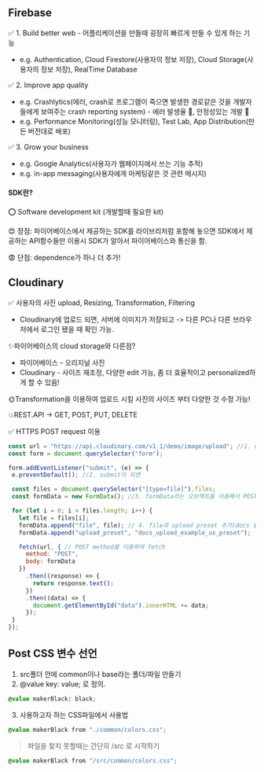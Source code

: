 ## Firebase 

✅ 1. Build better web - 어플리케이션을 만들때 굉장히 빠르게 만들 수 있게 하는 기능
  * e.g. Authentication, Cloud Firestore(사용자의 정보 저장), Cloud Storage(사용자의 정보 저장), RealTime Database
  
✅ 2. Improve app quality 
  * e.g. Crashlytics(에러, crash로 프로그램이 죽으면 발생한 경로같은 것을 개발자들에게 보여주는 crash reporting system) - 에러 발생율 🔻, 안정성있는 개발 🔺
  * e.g. Performance Monitoring(성능 모니터링), Test Lab, App Distribution(만든 버전대로 배포) 

✅ 3. Grow your business
  * e.g. Google Analytics(사용자가 웹페이지에서 쓰는 기능 추적)
  * e.g. in-app messaging(사용자에게 마케팅같은 것 관련 메시지)

#### SDK란? 

 ⭕ Software development kit (개발할때 필요한 kit)
  
😍 장점: 
 파이어베이스에서 제공하는 SDK를 라이브리처럼 포함해 놓으면 SDK에서 제공하는 API함수들만 이용시 SDK가 알아서 파이어베이스와 통신을 함. 
 
 😨 단점: 
 dependence가 하나 더 추가! 
 
 ## Cloudinary 
 
 ✅ 사용자의 사진 upload, Resizing, Transformation, Filtering
 
 * Cloudinary에 업로드 되면, 서버에 이미지가 저장되고 -> 다른 PC나 다른 브라우저에서 로그인 됐을 때 확인 가능.
 
 ✨파이어베이스의 cloud storage와 다른점? 
  * 파이어베이스 - 오리지널 사진
  * Cloudinary - 사이즈 재조정, 다양한 edit 가능, 좀 더 효율적이고 personalized하게 할 수 있음! 
 
 🌞Transformation을 이용하여 업로드 시킬 사진의 사이즈 부터 다양한 것 수정 가능! 
 
 💥REST.API -> GET, POST, PUT, DELETE
 
 ✅ HTTPS POST request 이용 
 ```js
const url = "https://api.cloudinary.com/v1_1/demo/image/upload"; //1. demo : cloud name, imgage: resource type 
const form = document.querySelector("form");

form.addEventListener("submit", (e) => {
  e.preventDefault(); //2. submit이 되면 

  const files = document.querySelector("[type=file]").files;
  const formData = new FormData(); //3. formData라는 오브젝트를 이용해서 POST request로 보낼 body 부분 생성 

  for (let i = 0; i < files.length; i++) {
    let file = files[i];
    formData.append("file", file); // 4. file과 upload preset 추가(docs 읽어보면 나와 있음)
    formData.append("upload_preset", "docs_upload_example_us_preset");

    fetch(url, { // POST method를 이용하여 fetch 
      method: "POST",
      body: formData
    })
      .then((response) => {
        return response.text();
      })
      .then((data) => {
        document.getElementById("data").innerHTML += data;
      });
  }
});
```

## Post CSS 변수 선언 

1. src폴더 안에 common이나 base라는 폴더/파일 만들기 
2. @value key: value; 로 정의. 
```css
@value makerBlack: black;
```
3. 사용하고자 하는 CSS파일에서 사용법 
```css
@value makerBlack from "./common/colors.css";
```
> 파일을 찾지 못할때는 간단히 /src 로 시작하기 
```css
@value makerBlack from "/src/common/colors.css";
```
